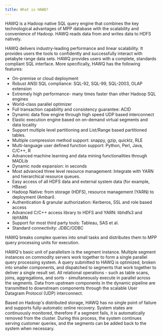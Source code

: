 ```yaml
---
title: What is HAWQ?
---
```


HAWQ is a Hadoop native SQL query engine that combines the key technological advantages of MPP database with the scalability and convenience of Hadoop. HAWQ reads data from and writes data to HDFS natively.

HAWQ delivers industry-leading performance and linear scalability. It provides users the tools to confidently and successfully interact with petabyte range data sets. HAWQ provides users with a complete, standards compliant SQL interface. More specifically, HAWQ has the following features:

-   On-premise or cloud deployment
-   Robust ANSI SQL compliance: SQL-92, SQL-99, SQL-2003, OLAP extension
-   Extremely high performance- many times faster than other Hadoop SQL engines
-   World-class parallel optimizer
-   Full transaction capability and consistency guarantee: ACID
-   Dynamic data flow engine through high speed UDP based interconnect
-   Elastic execution engine based on on-demand virtual segments and data locality
-   Support multiple level partitioning and List/Range based partitioned tables.
-   Multiple compression method support: snappy, gzip, quicklz, RLE
-   Multi-language user defined function support: Python, Perl, Java, C/C++, R
-   Advanced machine learning and data mining functionalities through MADLib
-   Dynamic node expansion: in seconds
-   Most advanced three level resource management: Integrate with YARN and hierarchical resource queues.
-   Easy access of all HDFS data and external system data \(for example, HBase\)
-   Hadoop Native: from storage \(HDFS\), resource management \(YARN\) to deployment \(Ambari\).
-   Authentication & granular authorization: Kerberos, SSL and role based access
-   Advanced C/C++ access library to HDFS and YARN: libhdfs3 and libYARN
-   Support for most third party tools: Tableau, SAS et al.
-   Standard connectivity: JDBC/ODBC

HAWQ breaks complex queries into small tasks and distributes them to MPP query processing units for execution.

HAWQ's basic unit of parallelism is the segment instance. Multiple segment instances on commodity servers work together to form a single parallel query processing system. A query submitted to HAWQ is optimized, broken into smaller components, and dispatched to segments that work together to deliver a single result set. All relational operations - such as table scans, joins, aggregations, and sorts - simultaneously execute in parallel across the segments. Data from upstream components in the dynamic pipeline are transmitted to downstream components through the scalable User Datagram Protocol \(UDP\) interconnect.

Based on Hadoop's distributed storage, HAWQ has no single point of failure and supports fully-automatic online recovery. System states are continuously monitored, therefore if a segment fails, it is automatically removed from the cluster. During this process, the system continues serving customer queries, and the segments can be added back to the system when necessary.
